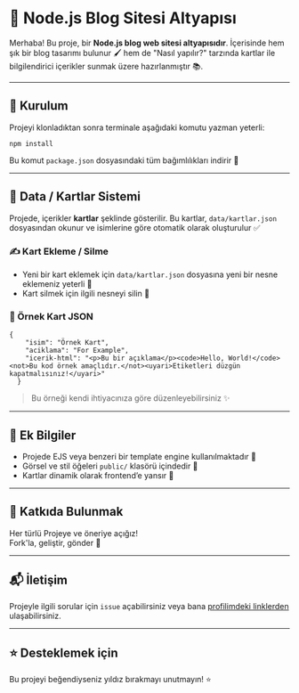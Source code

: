 # 🦊 Node.js Blog Sitesi Altyapısı

Merhaba! Bu proje, bir **Node.js blog web sitesi altyapısıdır**. İçerisinde hem şık bir blog tasarımı bulunur 🖌️ hem de "Nasıl yapılır?" tarzında kartlar ile bilgilendirici içerikler sunmak üzere hazırlanmıştır 📚.

---

## 🚀 Kurulum

Projeyi klonladıktan sonra terminale aşağıdaki komutu yazman yeterli:  
```
npm install
```
Bu komut `package.json` dosyasındaki tüm bağımlılıkları indirir 🧩

---

## 📁 Data / Kartlar Sistemi

Projede, içerikler **kartlar** şeklinde gösterilir. Bu kartlar, `data/kartlar.json` dosyasından okunur ve isimlerine göre otomatik olarak oluşturulur ✅

### ✍️ Kart Ekleme / Silme

- Yeni bir kart eklemek için `data/kartlar.json` dosyasına yeni bir nesne eklemeniz yeterli 📄  
- Kart silmek için ilgili nesneyi silin 💨

### 🧪 Örnek Kart JSON

```
{
    "isim": "Örnek Kart",
    "aciklama": "For Example",
    "icerik-html": "<p>Bu bir açıklama</p><code>Hello, World!</code><not>Bu kod örnek amaçlıdır.</not><uyari>Etiketleri düzgün kapatmalısınız!</uyari>"
  }
``` 

> Bu örneği kendi ihtiyacınıza göre düzenleyebilirsiniz ✨

---

## 📌 Ek Bilgiler

- Projede EJS veya benzeri bir template engine kullanılmaktadır 🧠  
- Görsel ve stil öğeleri `public/` klasörü içindedir 🎨  
- Kartlar dinamik olarak frontend’e yansır 🔄

---

## 🤝 Katkıda Bulunmak

Her türlü Projeye ve öneriye açığız!  
Fork'la, geliştir, gönder 🎯

---

## 📬 İletişim

Projeyle ilgili sorular için `issue` açabilirsiniz veya bana <a href="https://github.com/tilkibutdev">profilimdeki linklerden</a> ulaşabilirsiniz.  

---

## ⭐ Desteklemek için

Bu projeyi beğendiyseniz yıldız bırakmayı unutmayın! ⭐
